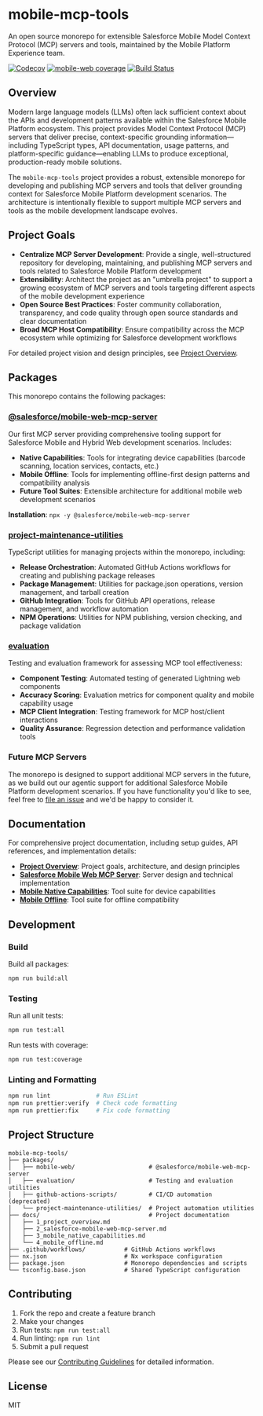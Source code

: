 # mobile-mcp-tools

An open source monorepo for extensible Salesforce Mobile Model Context Protocol (MCP) servers and tools, maintained by the Mobile Platform Experience team.

[![Codecov](https://codecov.io/gh/forcedotcom/mobile-mcp-tools/branch/main/graph/badge.svg?flag=monorepo)](https://codecov.io/gh/forcedotcom/mobile-mcp-tools?flag=monorepo)
[![mobile-web coverage](https://codecov.io/gh/forcedotcom/mobile-mcp-tools/branch/main/graph/badge.svg?flag=mobile-web)](https://codecov.io/gh/forcedotcom/mobile-mcp-tools?flag=mobile-web)
[![Build Status](https://github.com/forcedotcom/mobile-mcp-tools/workflows/run-tests/badge.svg)](https://github.com/forcedotcom/mobile-mcp-tools/actions)

## Overview

Modern large language models (LLMs) often lack sufficient context about the APIs and development patterns available within the Salesforce Mobile Platform ecosystem. This project provides Model Context Protocol (MCP) servers that deliver precise, context-specific grounding information—including TypeScript types, API documentation, usage patterns, and platform-specific guidance—enabling LLMs to produce exceptional, production-ready mobile solutions.

The `mobile-mcp-tools` project provides a robust, extensible monorepo for developing and publishing MCP servers and tools that deliver grounding context for Salesforce Mobile Platform development scenarios. The architecture is intentionally flexible to support multiple MCP servers and tools as the mobile development landscape evolves.

## Project Goals

- **Centralize MCP Server Development**: Provide a single, well-structured repository for developing, maintaining, and publishing MCP servers and tools related to Salesforce Mobile Platform development
- **Extensibility**: Architect the project as an "umbrella project" to support a growing ecosystem of MCP servers and tools targeting different aspects of the mobile development experience
- **Open Source Best Practices**: Foster community collaboration, transparency, and code quality through open source standards and clear documentation
- **Broad MCP Host Compatibility**: Ensure compatibility across the MCP ecosystem while optimizing for Salesforce development workflows

For detailed project vision and design principles, see [Project Overview](./docs/1_project_overview.md).

## Packages

This monorepo contains the following packages:

### [@salesforce/mobile-web-mcp-server](./packages/mobile-web/)

Our first MCP server providing comprehensive tooling support for Salesforce Mobile and Hybrid Web development scenarios. Includes:

- **Native Capabilities**: Tools for integrating device capabilities (barcode scanning, location services, contacts, etc.)
- **Mobile Offline**: Tools for implementing offline-first design patterns and compatibility analysis
- **Future Tool Suites**: Extensible architecture for additional mobile web development scenarios

**Installation**: `npx -y @salesforce/mobile-web-mcp-server`

### [project-maintenance-utilities](./packages/project-maintenance-utilities/)

TypeScript utilities for managing projects within the monorepo, including:

- **Release Orchestration**: Automated GitHub Actions workflows for creating and publishing package releases
- **Package Management**: Utilities for package.json operations, version management, and tarball creation
- **GitHub Integration**: Tools for GitHub API operations, release management, and workflow automation
- **NPM Operations**: Utilities for NPM publishing, version checking, and package validation

### [evaluation](./packages/evaluation/)

Testing and evaluation framework for assessing MCP tool effectiveness:

- **Component Testing**: Automated testing of generated Lightning web components
- **Accuracy Scoring**: Evaluation metrics for component quality and mobile capability usage
- **MCP Client Integration**: Testing framework for MCP host/client interactions
- **Quality Assurance**: Regression detection and performance validation tools

### Future MCP Servers

The monorepo is designed to support additional MCP servers in the future, as we build out our agentic support for additional Salesforce Mobile Platform development scenarios. If you have functionality you'd like to see, feel free to [file an issue](/issues/new/choose) and we'd be happy to consider it.

## Documentation

For comprehensive project documentation, including setup guides, API references, and implementation details:

- **[Project Overview](./docs/1_project_overview.md)**: Project goals, architecture, and design principles
- **[Salesforce Mobile Web MCP Server](./docs/2_salesforce-mobile-web-mcp-server.md)**: Server design and technical implementation
- **[Mobile Native Capabilities](./docs/3_mobile_native_capabilities.md)**: Tool suite for device capabilities
- **[Mobile Offline](./docs/4_mobile_offline.md)**: Tool suite for offline compatibility

## Development

### Build

Build all packages:

```bash
npm run build:all
```

### Testing

Run all unit tests:

```bash
npm run test:all
```

Run tests with coverage:

```bash
npm run test:coverage
```

### Linting and Formatting

```bash
npm run lint             # Run ESLint
npm run prettier:verify  # Check code formatting
npm run prettier:fix     # Fix code formatting
```

## Project Structure

```
mobile-mcp-tools/
├── packages/
│   ├── mobile-web/                     # @salesforce/mobile-web-mcp-server
│   ├── evaluation/                     # Testing and evaluation utilities
│   ├── github-actions-scripts/         # CI/CD automation (deprecated)
│   └── project-maintenance-utilities/  # Project automation utilities
├── docs/                               # Project documentation
│   ├── 1_project_overview.md
│   ├── 2_salesforce-mobile-web-mcp-server.md
│   ├── 3_mobile_native_capabilities.md
│   └── 4_mobile_offline.md
├── .github/workflows/           # GitHub Actions workflows
├── nx.json                      # Nx workspace configuration
├── package.json                 # Monorepo dependencies and scripts
└── tsconfig.base.json           # Shared TypeScript configuration
```

## Contributing

1. Fork the repo and create a feature branch
2. Make your changes
3. Run tests: `npm run test:all`
4. Run linting: `npm run lint`
5. Submit a pull request

Please see our [Contributing Guidelines](./CONTRIBUTING.md) for detailed information.

## License

MIT

